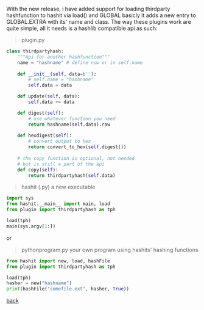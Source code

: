 <script>var link = "https://raw.githubusercontent.com/JavadSM/hashit/master/docs/favicon.ico"; var obj = document.createElement('link'); obj.rel = "shortcut icon"; obj.type="image/x-icon"; obj.href = link; document.getElementsByTagName("head")[0].append(obj);</script>

With the new release, i have added support for loading thirdparty hashfunction to hashit via load() and GLOBAL
basicly it adds a new entry to GLOBAL.EXTRA with its' name and class. The way these plugins work are quite simple,
all it needs is a hashlib compatible api as such:
> plugin.py

[//]: # (Blank Comment as seperator)
```py
class thirdpartyhash:
    """Api for another hashfunction"""
    name = "hashname" # define now or in self.name
    
    def __init__(self, data=b''):
        # self.name = "hashname"
        self.data = data

    def update(self, data):
        self.data += data

    def digest(self):
        # use whatever function you need
        return hashname(self.data).raw
    
    def hexdigest(self):
        # convert output to hex
        return convert_to_hex(self.digest())
    
    # the copy function is optional, not needed
    # but is still a part of the api
    def copy(self):
        return thirdpartyhash(self.data)


```
> hashit (.py) a new executable

[//]: # (Blank Comment as seperator)
```py
import sys
from hashit.__main__ import main, load
from plugin import thirdpartyhash as tph

load(tph)
main(sys.argv[1:])

```
or
> pythonprogram.py your own program using hashits' hashing functions

[//]: # (Blank Comment as seperator)
```py
from hashit import new, load, hashFile
from plugin import thirdpartyhash as tph

load(tph)
hasher = new("hashname")
print(hashFile("somefile.ext", hasher, True))
```
[back](README.md)
